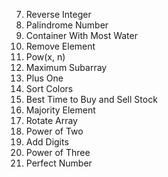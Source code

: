 7. Reverse Integer
9. Palindrome Number
11. Container With Most Water
27. Remove Element
50. Pow(x, n)
53. Maximum Subarray
66. Plus One
75. Sort Colors
121. Best Time to Buy and Sell Stock
169. Majority Element
189. Rotate Array
231. Power of Two
258. Add Digits
326. Power of Three
507. Perfect Number
